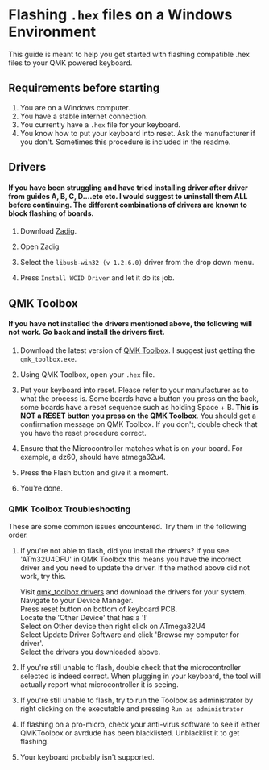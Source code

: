 # Flashing `.hex` files on a Windows Environment

This guide is meant to help you get started with flashing compatible
.hex files to your QMK powered keyboard. 

## Requirements before starting
1. You are on a Windows computer.
2. You have a stable internet connection.
3. You currently have a `.hex` file for your keyboard.
4. You know how to put your keyboard into reset. Ask the manufacturer if you don't. Sometimes this procedure is included in the readme. 

## Drivers

#### If you have been struggling and have tried installing driver after driver from guides A, B, C, D....etc etc. I would suggest to uninstall them ALL before continuing. The different combinations of drivers are known to block flashing of boards. 

1. Download [Zadig](https://zadig.akeo.ie/).

2. Open Zadig

3. Select the `libusb-win32 (v 1.2.6.0)` driver from the drop down menu.

4. Press `Install WCID Driver` and let it do its job. 

## QMK Toolbox

#### If you have not installed the drivers mentioned above, the following will not work. Go back and install the drivers first. 

1. Download the latest version of [QMK Toolbox](https://github.com/qmk/qmk_toolbox/releases). I suggest just getting the `qmk_toolbox.exe`.

2. Using QMK Toolbox, open your `.hex` file.

3. Put your keyboard into reset. Please refer to your manufacturer as to what the process is. Some boards have a button you press on the back, some boards have a reset sequence such as holding Space + B. **This is NOT a RESET button you press on the QMK Toolbox**. You should get a confirmation message on QMK Toolbox. If you don't, double check that you have the reset procedure correct. 

4. Ensure that the Microcontroller matches what is on your board. For example, a dz60, should have atmega32u4. 

5. Press the Flash button and give it a moment.

6. You're done. 

### QMK Toolbox Troubleshooting

These are some common issues encountered. Try them in the following order. 

1. If you're not able to flash, did you install the drivers? If you see 'ATm32U4DFU' in QMK Toolbox this means you have the incorrect driver and you need to update the driver. If the method above did not work, try this.

    Visit [qmk_toolbox drivers](https://github.com/qmk/qmk_toolbox/tree/master/windows/QMK%20Toolbox/dfu-prog-usb-1.2.2) and download the drivers for your system.  
    Navigate to your Device Manager.  
    Press reset button on bottom of keyboard PCB.  
    Locate the 'Other Device' that has a '!'  
    Select on Other device then right click on ATmega32U4  
    Select Update Driver Software and click 'Browse my computer for driver'.  
    Select the drivers you downloaded above. 

2. If you're still unable to flash, double check that the microcontroller selected is indeed correct. When plugging in your keyboard, the tool will actually report what microcontroller it is seeing.

3. If you're still unable to flash, try to run the Toolbox as administrator by right clicking on the executable and pressing `Run as administrator`

4. If flashing on a pro-micro, check your anti-virus software to see if either QMKToolbox or avrdude has been blacklisted. Unblacklist it to get flashing. 

5. Your keyboard probably isn't supported. 

